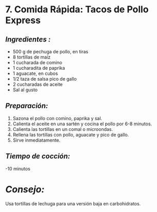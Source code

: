 # 7. Comida Rápida: Tacos de Pollo Express


## *Ingredientes :*
- 500 g de pechuga de pollo, en tiras
- 8 tortillas de maíz
- 1 cucharada de comino
- 1 cucharadita de paprika
- 1 aguacate, en cubos
- 1/2 taza de salsa pico de gallo
- 2 cucharadas de aceite
- Sal al gusto

## *Preparación:*
1. Sazona el pollo con comino, paprika y sal.
2. Calienta el aceite en una sartén y cocina el pollo por 6-8 minutos.
3. Calienta las tortillas en un comal o microondas.
4. Rellena las tortillas con pollo, aguacate y pico de gallo.
5. Sirve inmediatamente.

## *Tiempo de cocción:* 
-10 minutos  

# *Consejo:* 
Usa tortillas de lechuga para una versión baja en carbohidratos.
